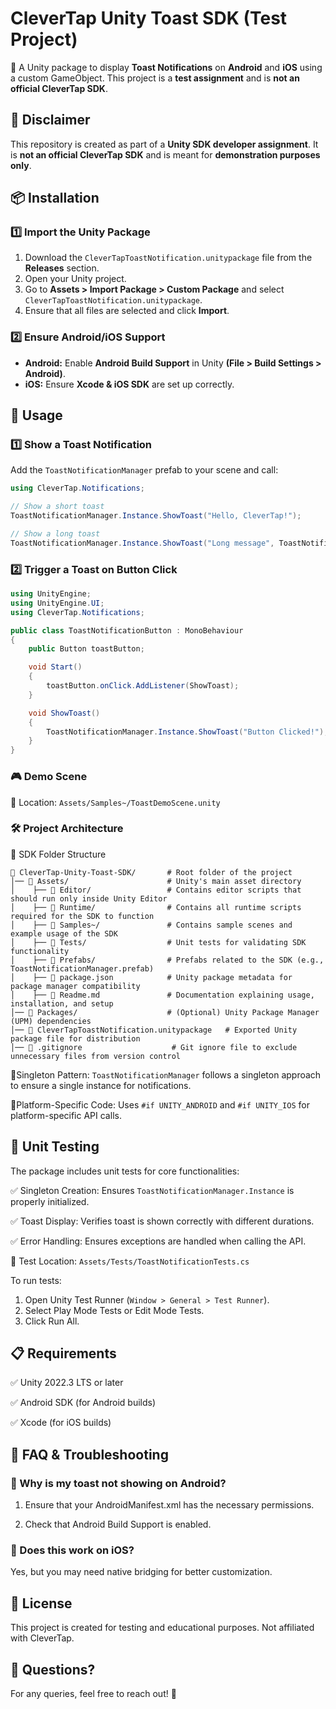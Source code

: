 # CleverTap Unity Toast SDK (Test Project)  

🚀 A Unity package to display **Toast Notifications** on **Android** and **iOS** using a custom GameObject. This project is a **test assignment** and is **not an official CleverTap SDK**.  

## 📌 **Disclaimer**  
This repository is created as part of a **Unity SDK developer assignment**. It is **not an official CleverTap SDK** and is meant for **demonstration purposes only**.  

## 📦 **Installation**  

### 1️⃣ **Import the Unity Package**  
1. Download the `CleverTapToastNotification.unitypackage` file from the **Releases** section.  
2. Open your Unity project.  
3. Go to **Assets > Import Package > Custom Package** and select `CleverTapToastNotification.unitypackage`.  
4. Ensure that all files are selected and click **Import**.  

### 2️⃣ **Ensure Android/iOS Support**  
- **Android:** Enable **Android Build Support** in Unity **(File > Build Settings > Android)**.  
- **iOS:** Ensure **Xcode & iOS SDK** are set up correctly.  

## 🚀 **Usage**  
### 1️⃣ **Show a Toast Notification**  
Add the `ToastNotificationManager` prefab to your scene and call:  

```csharp
using CleverTap.Notifications;

// Show a short toast
ToastNotificationManager.Instance.ShowToast("Hello, CleverTap!");

// Show a long toast
ToastNotificationManager.Instance.ShowToast("Long message", ToastNotificationManager.ToastDuration.Long);
```

### 2️⃣ Trigger a Toast on Button Click
```csharp
using UnityEngine;
using UnityEngine.UI;
using CleverTap.Notifications;

public class ToastNotificationButton : MonoBehaviour
{
    public Button toastButton;

    void Start()
    {
        toastButton.onClick.AddListener(ShowToast);
    }

    void ShowToast()
    {
        ToastNotificationManager.Instance.ShowToast("Button Clicked!");
    }
}
```

### 🎮 Demo Scene
📂 Location: `Assets/Samples~/ToastDemoScene.unity`

### 🛠 Project Architecture
🔹 SDK Folder Structure
```plaintext
📂 CleverTap-Unity-Toast-SDK/       # Root folder of the project
│── 📂 Assets/                      # Unity's main asset directory
│    ├── 📂 Editor/                 # Contains editor scripts that should run only inside Unity Editor
│    ├── 📂 Runtime/                # Contains all runtime scripts required for the SDK to function
│    ├── 📂 Samples~/               # Contains sample scenes and example usage of the SDK
│    ├── 📂 Tests/                  # Unit tests for validating SDK functionality
│    ├── 📂 Prefabs/                # Prefabs related to the SDK (e.g., ToastNotificationManager.prefab)
│    ├── 📜 package.json            # Unity package metadata for package manager compatibility
│    ├── 📜 Readme.md               # Documentation explaining usage, installation, and setup
│── 📂 Packages/                    # (Optional) Unity Package Manager (UPM) dependencies
│── 📜 CleverTapToastNotification.unitypackage   # Exported Unity package file for distribution
│── 📜 .gitignore                    # Git ignore file to exclude unnecessary files from version control

```
🔹Singleton Pattern: `ToastNotificationManager` follows a singleton approach to ensure a single instance for notifications.

🔹Platform-Specific Code: Uses `#if UNITY_ANDROID` and `#if UNITY_IOS` for platform-specific API calls.

## 🧪 **Unit Testing**
The package includes unit tests for core functionalities:

✅ Singleton Creation: Ensures `ToastNotificationManager.Instance` is properly initialized.

✅ Toast Display: Verifies toast is shown correctly with different durations.

✅ Error Handling: Ensures exceptions are handled when calling the API.

📂 Test Location: `Assets/Tests/ToastNotificationTests.cs`

To run tests:

1. Open Unity Test Runner (`Window > General > Test Runner`).
2. Select Play Mode Tests or Edit Mode Tests.
3. Click Run All.


## 📋 **Requirements**

✅ Unity 2022.3 LTS or later

✅ Android SDK (for Android builds)

✅ Xcode (for iOS builds)


## 🤔 **FAQ & Troubleshooting**

### 🔹 Why is my toast not showing on Android?

1. Ensure that your AndroidManifest.xml has the necessary permissions.
   
2. Check that Android Build Support is enabled.
   
### 🔹 Does this work on iOS?

  Yes, but you may need native bridging for better customization.

## 📝 **License**

This project is created for testing and educational purposes. Not affiliated with CleverTap.

## 💬 **Questions?**

For any queries, feel free to reach out! 🚀

